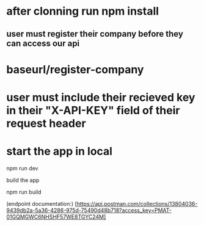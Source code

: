 # after clonning run npm install 

## user must register their company before they can access our api

# baseurl/register-company

# user must include their recieved key in their "X-API-KEY" field of their request header

# start the app in local 

npm run dev

build the app

npm run build

(endpoint documentation:) [https://api.postman.com/collections/13804036-9439db2a-5a36-4286-975d-75490d48b718?access_key=PMAT-01GQMGWC6NHSHF57WE8TGYC24M]
